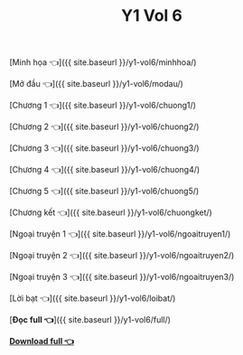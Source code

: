 ﻿---
layout: post
title: Y1 Vol 6
---

[Minh họa 👈]({{ site.baseurl }}/y1-vol6/minhhoa/)

[Mở đầu 👈]({{ site.baseurl }}/y1-vol6/modau/)

[Chương 1 👈]({{ site.baseurl }}/y1-vol6/chuong1/)

[Chương 2 👈]({{ site.baseurl }}/y1-vol6/chuong2/)

[Chương 3 👈]({{ site.baseurl }}/y1-vol6/chuong3/)

[Chương 4 👈]({{ site.baseurl }}/y1-vol6/chuong4/)

[Chương 5 👈]({{ site.baseurl }}/y1-vol6/chuong5/)

[Chương kết 👈]({{ site.baseurl }}/y1-vol6/chuongket/)

[Ngoại truyện 1 👈]({{ site.baseurl }}/y1-vol6/ngoaitruyen1/)

[Ngoại truyện 2 👈]({{ site.baseurl }}/y1-vol6/ngoaitruyen2/)

[Ngoại truyện 3 👈]({{ site.baseurl }}/y1-vol6/ngoaitruyen3/)

[Lời bạt 👈]({{ site.baseurl }}/y1-vol6/loibat/)

[**Đọc full 👈**]({{ site.baseurl }}/y1-vol6/full/)

[**Download full 👈**](https://ll.rf.gd/Share/cote.ga/y1/vol6.docx)
